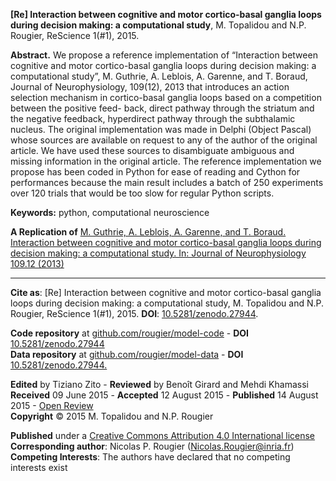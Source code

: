 **[Re] Interaction between cognitive and motor cortico-basal ganglia loops during decision making: a computational study**, M. Topalidou and N.P. Rougier, ReScience 1(#1), 2015.

**Abstract.** We propose a reference implementation of “Interaction between cognitive and motor cortico-basal ganglia loops during decision making: a computational study”, M. Guthrie, A. Leblois, A. Garenne, and T. Boraud, Journal of Neurophysiology, 109(12), 2013 that introduces an action selection mechanism in cortico-basal ganglia loops based on a competition between the positive feed- back, direct pathway through the striatum and the negative feedback, hyperdirect pathway through the subthalamic nucleus. The original implementation was made in Delphi (Object Pascal) whose sources are available on request to any of the author of the original article. We have used these sources to disambiguate ambiguous and missing information in the original article. The reference implementation we propose has been coded in Python for ease of reading and Cython for performances because the main result includes a batch of 250 experiments over 120 trials that would be too slow for regular Python scripts.

**Keywords:** python, computational neuroscience

**A Replication of** [M. Guthrie, A. Leblois, A. Garenne, and T. Boraud. Interaction between cognitive and motor cortico-basal ganglia loops during decision making: a computational study. In: Journal of Neurophysiology 109.12 (2013)](http://doi.org/10.1152/jn.00026.2013)  

----

**Cite as**: [Re] Interaction between cognitive and motor cortico-basal ganglia loops during decision making: a computational study, M. Topalidou and N.P. Rougier, ReScience 1(#1), 2015. **DOI**: [10.5281/zenodo.27944](http://doi.org/10.5281/zenodo.27944).

**Code repository** at [github.com/rougier/model-code](https://github.com/rougier/model-code) - **DOI** [10.5281/zenodo.27944](http://doi.org/10.5281/zenodo.27944)  
**Data repository** at [github.com/rougier/model-data](https://github.com/rougier/model-data) - **DOI** [10.5281/zenodo.27944.](http://doi.org/10.5281/zenodo.27944.)  

**Edited** by Tiziano Zito - **Reviewed** by Benoît Girard and Mehdi Khamassi  
**Received** 09 June 2015 - **Accepted** 12 August 2015 - **Published** 14 August 2015 - [Open Review](_.review.url)  
**Copyright** © 2015 M. Topalidou and N.P. Rougier  

**Published** under a [Creative Commons Attribution 4.0 International license](https://creativecommons.org/licenses/by/4.0/)  
**Corresponding author**: Nicolas P. Rougier ([Nicolas.Rougier@inria.fr](mailto:Nicolas.Rougier@inria.fr))  
**Competing Interests**: The authors have declared that no competing interests exist
